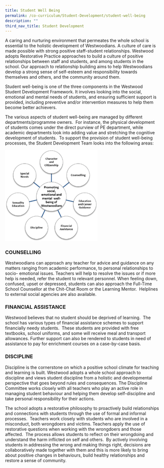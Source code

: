 ```yaml
---
title: Student Well Being
permalink: /co-curriculum/Student-Development/student-well-being
description: ""
third_nav_title: Student Development
---
```

A caring and nurturing environment that permeates the whole school is essential to the holistic development of Westwoodians. A culture of care is made possible with strong positive staff-student relationships. Westwood adopts Restorative Practice approaches to build a culture of positive relationships between staff and students, and among students in the school. Our approach to relationship building aims to help Westwoodians develop a strong sense of self-esteem and responsibility towards themselves and others, and the community around them. 

Student well-being is one of the three components in the Westwood Student Development Framework. It involves looking into the social, emotional and mental needs of students, and ensuring sufficient support is provided, including preventive and/or intervention measures to help them become better achievers. 
 
The various aspects of student well-being are managed by different departments/programme owners.  For instance, the physical development of students comes under the direct purview of PE department, while academic departments look into adding value and stretching the cognitive development of students.  To support the provision of student well-being processes, the Student Development Team looks into the following areas:

<img src="/images/student%20wellbeing.png" 
     style="width:60%">
		 
### COUNSELLING

Westwoodians can approach any teacher for advice and guidance on any matters ranging from academic performance, to personal relationships to socio- emotional issues. Teachers will help to resolve the issues or if more help is needed, refer the student to relevant personnel. When feeling down, confused, upset or depressed, students can also approach the Full-Time School Counsellor at the Chit-Chat Room or the Learning Mentor.  Helplines to external social agencies are also available.

  

### FINANCIAL ASSISTANCE

Westwood believes that no student should be deprived of learning.  The school has various types of financial assistance schemes to support financially needy students.  These students are provided with free textbooks, school uniforms, and some will receive meal and transport allowances. Further support can also be rendered to students in need of assistance to pay for enrichment courses on a case-by-case basis.

  

### DISCIPLINE

Discipline is the cornerstone on which a positive school climate for teaching and learning is built. Westwood adopts a whole school approach to discipline and views student discipline from a holistic and developmental perspective that goes beyond rules and consequences. The Discipline Committee works closely with all teachers who play an active role in managing student behaviour and helping them develop self-discipline and take personal responsibility for their actions. 

The school adopts a restorative philosophy to proactively build relationships and connections with students through the use of formal and informal processes.  Teachers work closely with students who are involved in a misconduct, both wrongdoers and victims. Teachers apply the use of restorative questions when working with the wrongdoers and those affected.  The process allows students to reflect on their wrongdoing and understand the harm inflicted on self and others.  By actively involving students in addressing the wrong and making things right, decisions are collaboratively made together with them and this is more likely to bring about positive changes in behaviours, build healthy relationships and restore a sense of community.